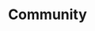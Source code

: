 ---
layout: community
title: Community
description: Join the open source Haystack community.
header: dark
footer: dark
aliases: [/community/join]

# Hero
hero:
  headline: Join the Haystack Community
  text: Haystack is fully open source. Our community is made up of NLP researchers, enthusiasts, engineers and people who are interested in semantic search. Join us!

  # Discord / newsletter
  community:
    discord:
      title: Join our community
      icon: /images/icons/discord.svg
      buttons:
        - buttonText: Join Discord
          url: https://discord.com/invite/xYvH6drSmA
    newsletter:
      title: Sign up for community updates
      icon: /images/icons/email.svg
      inputPlaceholder: Email address...
      buttonText: Submit
  
  # Social links
  socials:

    - title: Hugging Face
      url: https://huggingface.co/deepset
      icon: /images/icons/hugging-face.png

    - title: Twitter
      url: https://twitter.com/haystack_ai
      icon: /images/icons/twitter.svg

    - title: LinkedIn
      url: https://www.linkedin.com/company/deepset-ai
      icon: /images/icons/linkedin.svg

    - title: Youtube
      url: https://www.youtube.com/@haystack_ai
      icon: /images/icons/youtube.svg

  # Most active / new contributors
  # communityText: Most Active Community Members
  contributorsText: New Contributors on GitHub

  # Github section enabled/disabled
  github:
    title: Start exploring Haystack!
    buttons:
      - buttonText: Check on Github
        url: https://github.com/deepset-ai/haystack
    icon: /images/icons/github.svg
    contributors:
      title: Most active contributors

# Upcoming events
# eventsSection:
#   anchor: events
#   title: Upcoming Events
#   events:
#     - title: >
#         Securing LLMs: How to detect prompt injections
#       description: > 
#         During this webinar, we will provide a detailed walkthrough on how we curated a dataset and trained a classifier that serves to detect prompt injections, using data augmentation techniques including translations and adversarial examples. Then, we will discuss how you can integrate this model into your AI system to improve its security.
#       date: "2023-07-25"
#       time: "17:00 CET"
#       location: Zoom
#       image: /images/webinar-prompt-injection.jpg
#       url: https://hubs.li/Q01Xr4GB0
#       buttonText: Register

# Open NLP Meetup section
meetupSection:
  anchor: meetup
  title: The Open NLP Meetup
  text: The Open NLP Group is more than just high-quality talks from industry and research perspectives. It’s also the place to meet other NLP enthusiasts and to discuss and share ideas on how to integrate NLP techniques into your applications. We get together every three months and we welcome people from all kinds of backgrounds to join.
  buttonText: Join Meetup
  url: https://www.meetup.com/open-nlp-meetup/
  videos:
    - XlJQkvk7hww
    - bQmd80BGGsw
    - 62jfDcCuJbY
---